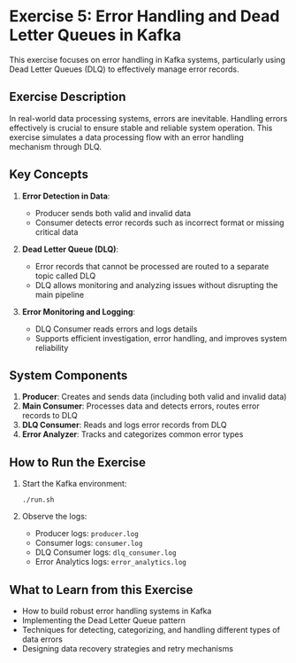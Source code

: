 # Exercise 5: Error Handling and Dead Letter Queues in Kafka

This exercise focuses on error handling in Kafka systems, particularly using Dead Letter Queues (DLQ) to effectively manage error records.

## Exercise Description

In real-world data processing systems, errors are inevitable. Handling errors effectively is crucial to ensure stable and reliable system operation. This exercise simulates a data processing flow with an error handling mechanism through DLQ.

## Key Concepts

1. **Error Detection in Data**:
   - Producer sends both valid and invalid data
   - Consumer detects error records such as incorrect format or missing critical data

2. **Dead Letter Queue (DLQ)**:
   - Error records that cannot be processed are routed to a separate topic called DLQ
   - DLQ allows monitoring and analyzing issues without disrupting the main pipeline

3. **Error Monitoring and Logging**:
   - DLQ Consumer reads errors and logs details
   - Supports efficient investigation, error handling, and improves system reliability

## System Components

1. **Producer**: Creates and sends data (including both valid and invalid data)
2. **Main Consumer**: Processes data and detects errors, routes error records to DLQ
3. **DLQ Consumer**: Reads and logs error records from DLQ
4. **Error Analyzer**: Tracks and categorizes common error types

## How to Run the Exercise

1. Start the Kafka environment:
   ```
   ./run.sh
   ```

2. Observe the logs:
   - Producer logs: `producer.log`
   - Consumer logs: `consumer.log`
   - DLQ Consumer logs: `dlq_consumer.log`
   - Error Analytics logs: `error_analytics.log`

## What to Learn from this Exercise

- How to build robust error handling systems in Kafka
- Implementing the Dead Letter Queue pattern
- Techniques for detecting, categorizing, and handling different types of data errors
- Designing data recovery strategies and retry mechanisms 